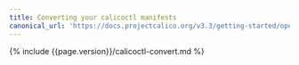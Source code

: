 ```yaml
---
title: Converting your calicoctl manifests
canonical_url: 'https://docs.projectcalico.org/v3.3/getting-started/openstack/upgrade/convert'
---
```


{% include {{page.version}}/calicoctl-convert.md %}
